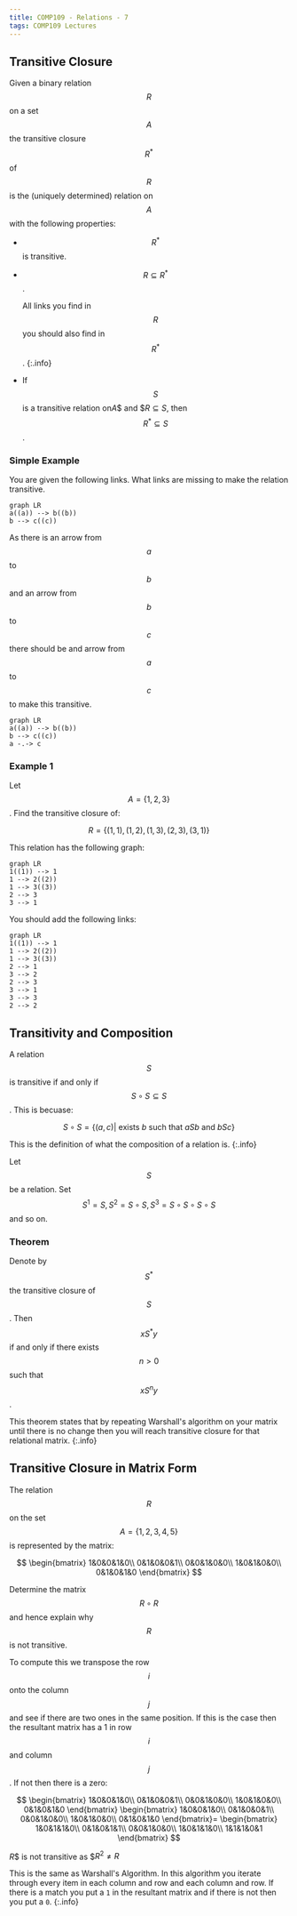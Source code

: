 ```yaml
---
title: COMP109 - Relations - 7
tags: COMP109 Lectures
---
```

## Transitive Closure
Given a binary relation $$R$$ on a set $$A$$ the transitive closure $$R^*$$ of $$R$$ is the (uniquely determined) relation on $$A$$ with the following properties:

* $$R^*$$ is transitive.
* $$R\subseteq R^*$$.

	All links you find in $$R$$ you should also find in $$R^*$$.
	{:.info}
* If $$S$$ is a transitive relation on$A$$ and $$R\subseteq S$, then $$R^*\subseteq S$$.

### Simple Example
You are given the following links. What links are missing to make the relation transitive.

```mermaid
graph LR
a((a)) --> b((b))
b --> c((c))
```

As there is an arrow from $$a$$ to $$b$$ and an arrow from $$b$$ to $$c$$ there should be and arrow from $$a$$ to $$c$$ to make this transitive.

```mermaid
graph LR
a((a)) --> b((b))
b --> c((c))
a -.-> c
```

### Example 1
Let $$A=\{1,2,3\}$$. Find the transitive closure of:

$$R=\{(1,1),(1,2),(1,3),(2,3),(3,1)\}$$

This relation has the following graph:

```mermaid
graph LR
1((1)) --> 1
1 --> 2((2))
1 --> 3((3))
2 --> 3
3 --> 1
```

You should add the following links:

```mermaid
graph LR
1((1)) --> 1
1 --> 2((2))
1 --> 3((3))
2 --> 1
3 --> 2
2 --> 3
3 --> 1
3 --> 3
2 --> 2
```

## Transitivity and Composition
A relation $$S$$ is transitive if and only if $$S\circ S\subseteq S$$. This is becuase:

$$S\circ S=\{(a,c)\vert \text{ exists } b \text{ such that } aSb \text{ and } bSc\}$$

This is the definition of what the composition of a relation is.
{:.info}

Let $$S$$ be a relation. Set $$S^1=S,S^2=S\circ S,S^3=S\circ S\circ S\circ S$$ and so on.

### Theorem
Denote by $$S^*$$ the transitive closure of $$S$$. Then $$xS^*y$$ if and only if there exists $$n>0$$ such that $$xS^ny$$.

This theorem states that by repeating Warshall's algorithm on your matrix until there is no change then you will reach transitive closure for that relational matrix.
{:.info}

## Transitive Closure in Matrix Form
The relation $$R$$ on the set $$A=\{1,2,3,4,5\}$$ is represented by the matrix:

$$
\begin{bmatrix}
1&0&0&1&0\\
0&1&0&0&1\\
0&0&1&0&0\\
1&0&1&0&0\\
0&1&0&1&0
\end{bmatrix}
$$

Determine the matrix $$R\circ R$$ and hence explain why $$R$$ is not transitive.

To compute this we transpose the row $$i$$ onto the column $$j$$ and see if there are two ones in the same position. If this is the case then the resultant matrix has a 1 in row $$i$$ and column $$j$$. If not then there is a zero:

$$
\begin{bmatrix}
1&0&0&1&0\\
0&1&0&0&1\\
0&0&1&0&0\\
1&0&1&0&0\\
0&1&0&1&0
\end{bmatrix}
\begin{bmatrix}
1&0&0&1&0\\
0&1&0&0&1\\
0&0&1&0&0\\
1&0&1&0&0\\
0&1&0&1&0
\end{bmatrix}=
\begin{bmatrix}
1&0&1&1&0\\
0&1&0&1&1\\
0&0&1&0&0\\
1&0&1&1&0\\
1&1&1&0&1
\end{bmatrix}
$$

$R$$ is not transitive as $$R^2\neq R$

This is the same as Warshall's Algorithm. In this algorithm you iterate through every item in each column and row and each column and row. If there is a match you put a `1` in the resultant matrix and if there is not then you put a `0`.
{:.info}